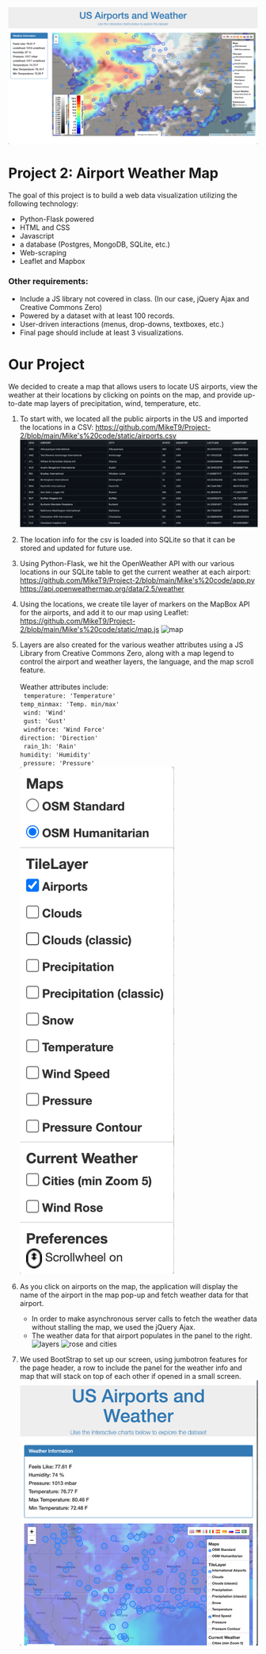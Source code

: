 ![Whole App](Screenshots/wholeapp.png)


# Project 2: Airport Weather Map

The goal of this project is to build a web data visualization utilizing the following technology:
  - Python-Flask powered
  - HTML and CSS
  - Javascript
  - a database (Postgres, MongoDB, SQLite, etc.)
  - Web-scraping
  - Leaflet and Mapbox
  
### Other requirements:
  - Include a JS library not covered in class. (In our case, jQuery Ajax and Creative Commons Zero)
  - Powered by a dataset with at least 100 records. 
  - User-driven interactions (menus, drop-downs, textboxes, etc.)
  - Final page should include at least 3 visualizations. 

# Our Project

We decided to create a map that allows users to locate US airports, view the weather at their locations by clicking on points on the map, and provide up-to-date map layers of precipitation, wind, temperature, etc. 

1. To start with, we located all the public airports in the US and imported the locations in a CSV: 
https://github.com/MikeT9/Project-2/blob/main/Mike's%20code/static/airports.csv
![csv](Screenshots/csv.png)

2. The location info for the csv is loaded into SQLite so that it can be stored and updated for future use. 

3. Using Python-Flask, we hit the OpenWeather API with our various locations in our SQLite table to get the current weather at each airport: 
https://github.com/MikeT9/Project-2/blob/main/Mike's%20code/app.py <br/>
https://api.openweathermap.org/data/2.5/weather

4. Using the locations, we create tile layer of markers on the MapBox API for the airports, and add it to our map using Leaflet:
   https://github.com/MikeT9/Project-2/blob/main/Mike's%20code/static/map.js
   ![map](Screenshots/map.png)
   
5. Layers are also created for the various weather attributes using a JS Library from Creative Commons Zero, along with a map legend to control the airport and weather layers, the language, and the map scroll feature.  
 <br/> Weather attributes include: <br/>
   		` temperature: 'Temperature'` <br/>
			 `temp_minmax: 'Temp. min/max'` <br/>
			` wind: 'Wind'` <br/>
			` gust: 'Gust'` <br/>
			` windforce: 'Wind Force'` <br/>
			 `direction: 'Direction'` <br/>
			` rain_1h: 'Rain'` <br/>
		  ` humidity: 'Humidity' ` <br/>
			` pressure: 'Pressure'` <br/>
    ![map legend](Screenshots/maplegend.png)
6.  As you click on airports on the map, the application will display the name of the airport in the map pop-up and fetch weather data for that airport. 
  	- In order to make asynchronous server calls to fetch the weather data without stalling the map, we used the jQuery Ajax. 
 	 - The weather data for that airport populates in the panel to the right.
      ![layers](Screenshots/maplayers.png)
            ![rose and cities](Screenshots/roseandcities.png)
7. We used BootStrap to set up our screen, using jumbotron features for the page header, a row to include the panel for the weather info and map that will stack on top of each other if opened in a small screen. 
      ![small screen](Screenshots/smallscreen.png)
